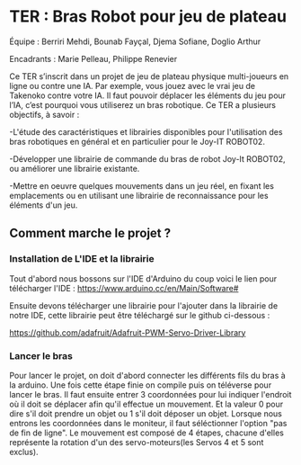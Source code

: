 # TER : Bras Robot pour jeu de plateau

Équipe : Berriri Mehdi, Bounab Fayçal, Djema Sofiane, Doglio Arthur

Encadrants : Marie Pelleau, Philippe Renevier

Ce TER s’inscrit dans un projet de jeu de plateau physique multi-joueurs en ligne ou contre une IA. Par exemple, vous jouez 
avec le vrai jeu de Takenoko contre votre IA. Il faut pouvoir déplacer les éléments du jeu pour l’IA, c’est pourquoi vous 
utiliserez un bras robotique. Ce TER a plusieurs objectifs, à savoir :

-L'étude des caractéristiques et librairies disponibles pour l'utilisation des bras robotiques en général et en particulier pour le Joy-IT ROBOT02.

-Développer une librairie de commande du bras de robot Joy-It ROBOT02, ou améliorer une librairie existante.

-Mettre en oeuvre quelques mouvements dans un jeu réel, en fixant les emplacements ou en utilisant une librairie de reconnaissance pour les éléments d'un jeu.


## Comment marche le projet ?

### Installation de L'IDE et la librairie

Tout d'abord nous bossons sur l'IDE d'Arduino du coup voici le lien pour télécharger l'IDE :
https://www.arduino.cc/en/Main/Software#

Ensuite devons télécharger une librairie pour l'ajouter dans la librairie de notre IDE,
cette librairie peut être téléchargé sur le github ci-dessous :

https://github.com/adafruit/Adafruit-PWM-Servo-Driver-Library



### Lancer le bras

Pour lancer le projet, on doit d'abord connecter les différents fils du bras à la arduino. 
Une fois cette étape finie on compile puis on téléverse pour lancer le bras. 
Il faut ensuite entrer 3 coordonnées pour lui indiquer l'endroit où il doit se déplacer afin qu'il effectue un mouvement.
Et la valeur 0 pour dire s'il doit prendre un objet ou 1 s'il doit déposer un objet.
Lorsque nous entrons les coordonnées dans le moniteur, il faut séléctionner l'option "pas de fin de ligne".
Le mouvement est composé de 4 étapes, 
chacune d'elles représente la rotation d'un des servo-moteurs(les Servos 4 et 5 sont exclus).







